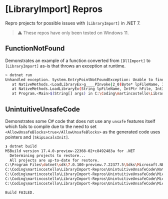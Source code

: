 # [LibraryImport] Repros

Repro projects for possible issues with `[LibraryImport]` in .NET 7.

> ⚠️ These repos have only been tested on Windows 11.

## FunctionNotFound

Demonstrates an example of a function converted from `[DllImport]` to
`[LibraryImport]` as-is that throws an exception at runtime.

```sh
> dotnet run
Unhandled exception. System.EntryPointNotFoundException: Unable to find an entry point named 'LoadLibraryEx' in DLL 'kernel32.dll'.
   at NativeMethods.<LoadLibraryEx>g____PInvoke|2_0(Byte* lpFileName, IntPtr hFile, Int32 dwFlags)
   at NativeMethods.LoadLibraryEx(String lpFileName, IntPtr hFile, Int32 dwFlags) in C:\Coding\martincostello\LibraryImport-Repros\FunctionNotFound\Microsoft.Interop.LibraryImportGenerator\Microsoft.Interop.LibraryImportGenerator\LibraryImports.g.cs:line 79
   at Program.<Main>$(String[] args) in C:\Coding\martincostello\LibraryImport-Repros\FunctionNotFound\Program.cs:line 3
```

## UnintuitiveUnsafeCode

Demonstrates some C# code that does not use any `unsafe` features itself which
fails to compile due to the need to set `<AllowUnsafeBlocks>true</AllowUnsafeBlocks>`
as the generated code uses pointers and `[SkipLocalsInit]`.

```sh
❯ dotnet build
MSBuild version 17.4.0-preview-22368-02+c8492483a for .NET
  Determining projects to restore...
  All projects are up-to-date for restore.
C:\Program Files\dotnet\sdk\7.0.100-preview.7.22377.5\Sdks\Microsoft.NET.Sdk\targets\Microsoft.NET.RuntimeIdentifierInference.targets(219,5): message NETSDK1057: You are using a preview version of .NET. See: https://aka.ms/dotnet-support-policy [C:\Coding\martincostello\LibraryImport-Repros\UnintuitiveUnsafeCode\UnintuitiveUnsafeCode.csproj]
C:\Coding\martincostello\LibraryImport-Repros\UnintuitiveUnsafeCode\NativeMethods.cs(3,31): error CS0227: Unsafe code may only appear if compiling with /unsafe [C:\Coding\martincostello\LibraryImport-Repros\UnintuitiveUnsafeCode\UnintuitiveUnsafeCode.csproj]
C:\Coding\martincostello\LibraryImport-Repros\UnintuitiveUnsafeCode\Microsoft.Interop.LibraryImportGenerator\Microsoft.Interop.LibraryImportGenerator\LibraryImports.g.cs(5,6): error CS0227: Unsafe code may only appear if compiling with /unsafe [C:\Coding\martincostello\LibraryImport-Repros\UnintuitiveUnsafeCode\UnintuitiveUnsafeCode.csproj]
C:\Coding\martincostello\LibraryImport-Repros\UnintuitiveUnsafeCode\Microsoft.Interop.LibraryImportGenerator\Microsoft.Interop.LibraryImportGenerator\LibraryImports.g.cs(29,6): error CS0227: Unsafe code may only appear if compiling with /unsafe [C:\Coding\martincostello\LibraryImport-Repros\UnintuitiveUnsafeCode\UnintuitiveUnsafeCode.csproj]
C:\Coding\martincostello\LibraryImport-Repros\UnintuitiveUnsafeCode\Microsoft.Interop.LibraryImportGenerator\Microsoft.Interop.LibraryImportGenerator\LibraryImports.g.cs(62,6): error CS0227: Unsafe code may only appear if compiling with /unsafe [C:\Coding\martincostello\LibraryImport-Repros\UnintuitiveUnsafeCode\UnintuitiveUnsafeCode.csproj]

Build FAILED.
```
